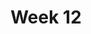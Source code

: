 ---
title: Week 12
days:
  - date: 2019-11-13
    events:
      "**Exam**{: .label } Midterm 2 (8 - 9:30PM)":
---